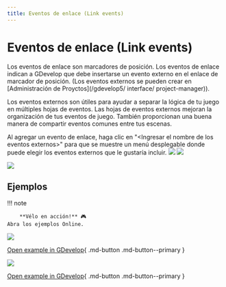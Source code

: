 ```yaml
---
title: Eventos de enlace (Link events)
---
```

# Eventos de enlace (Link events)

Los eventos de enlace son marcadores de posición. Los eventos de enlace indican a GDevelop que debe insertarse un evento externo en el enlace de marcador de posición. (Los eventos externos se pueden crear en [Administración de Proyctos](/gdevelop5/ interface/ project-manager)).

Los eventos externos son útiles para ayudar a separar la lógica de tu juego en múltiples hojas de eventos. Las hojas de eventos externos mejoran la organización de tus eventos de juego. También proporcionan una buena manera de compartir eventos comunes entre tus escenas.

Al agregar un evento de enlace, haga clic en "\<Ingresar el nombre de los eventos externos\>" para que se muestre un menú desplegable donde puede elegir los eventos externos que le gustaría incluir. ![](/gdevelop5/events/externalevents1.png) ![](/gdevelop5/events/externalevents2.png)

![](/gdevelop5/events/linkingexternalevents.png)

## Ejemplos

!!! note
    
        **Vélo en acción!** 🎮  
    Abra los ejemplos Online.

[![](/gdevelop5/events/asteroidexternalexample.png)](https://editor.gdevelop-app.com/?project=example://asteroids)

[Open example in GDevelop](https://editor.gdevelop.io/?project=example://asteroids){ .md-button .md-button--primary }

[![](/gdevelop5/behaviors/platformerbehavior.png)](https://editor.gdevelop-app.com/?project=example://platformer)

[Open example in GDevelop](https://editor.gdevelop.io/?project=example://platformer){ .md-button .md-button--primary }
